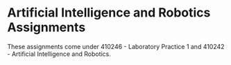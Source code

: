 # Artificial Intelligence and Robotics Assignments

These assignments come under 410246 - Laboratory Practice 1 and 410242 - Artificial Intelligence and Robotics.
